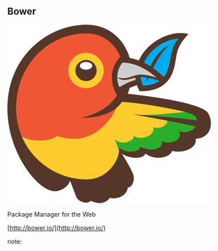 ##  Bower
![Bower](resources/bower-logo.png)

Package Manager for the Web

[http://bower.io/](http://bower.io/)

note:
